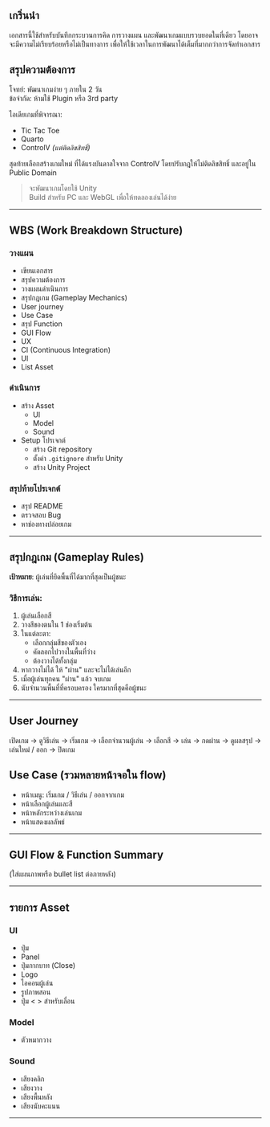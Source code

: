 ## เกริ่นนำ
เอกสารนี้ใช้สำหรับบันทึกกระบวนการคิด การวางแผน และพัฒนาเกมแบบรวบยอดในที่เดียว โดยอาจจะมีความไม่เรียบร้อยหรือไม่เป็นทางการ เพื่อให้ใช้เวลาในการพัฒนาได้เต็มที่มากกว่าการจัดทำเอกสาร

 

## สรุปความต้องการ
โจทย์: พัฒนาเกมง่าย ๆ ภายใน 2 วัน  
ข้อจำกัด: ห้ามใช้ Plugin หรือ 3rd party

ไอเดียเกมที่พิจารณา:
- Tic Tac Toe
- Quarto
- ControlV *(แต่ติดลิขสิทธิ์)*

สุดท้ายเลือกสร้างเกมใหม่ ที่ได้แรงบันดาลใจจาก ControlV โดยปรับกฎให้ไม่ติดลิขสิทธิ์ และอยู่ใน Public Domain

> จะพัฒนาเกมโดยใช้ Unity  
> Build สำหรับ PC และ WebGL เพื่อให้ทดลองเล่นได้ง่าย

---

## WBS (Work Breakdown Structure)

### วางแผน
- เขียนเอกสาร
- สรุปความต้องการ
- วางแผนดำเนินการ
- สรุปกฎเกม (Gameplay Mechanics)
- User journey
- Use Case
- สรุป Function
- GUI Flow
- UX
- CI (Continuous Integration)
- UI
- List Asset

### ดำเนินการ
- สร้าง Asset
  - UI
  - Model
  - Sound
- Setup โปรเจกต์
  - สร้าง Git repository
  - ตั้งค่า `.gitignore` สำหรับ Unity
  - สร้าง Unity Project

### สรุปท้ายโปรเจกต์
- สรุป README
- ตรวจสอบ Bug
- หาช่องทางปล่อยเกม

---

## สรุปกฎเกม (Gameplay Rules)

**เป้าหมาย**: ผู้เล่นที่ยึดพื้นที่ได้มากที่สุดเป็นผู้ชนะ

### วิธีการเล่น:
1. ผู้เล่นเลือกสี
2. วางสีของตนใน 1 ช่องเริ่มต้น
3. ในแต่ละตา:
   - เลือกกลุ่มสีของตัวเอง
   - คัดลอกไปวางในพื้นที่ว่าง
   - ต้องวางได้ทั้งกลุ่ม
4. หากวางไม่ได้ ให้ "ผ่าน" และจะไม่ได้เล่นอีก
5. เมื่อผู้เล่นทุกคน "ผ่าน" แล้ว จบเกม
6. นับจำนวนพื้นที่ที่ครอบครอง ใครมากที่สุดคือผู้ชนะ

---

## User Journey
เปิดเกม → ดูวิธีเล่น → เริ่มเกม → เลือกจำนวนผู้เล่น → เลือกสี → เล่น → กดผ่าน → ดูผลสรุป → เล่นใหม่ / ออก → ปิดเกม
## Use Case (รวมหลายหน้าจอใน flow)

- หน้าเมนู: เริ่มเกม / วิธีเล่น / ออกจากเกม
- หน้าเลือกผู้เล่นและสี
- หน้าหลักระหว่างเล่นเกม
- หน้าแสดงผลลัพธ์

---

## GUI Flow & Function Summary

(ใส่แผนภาพหรือ bullet list ต่อภายหลัง)

---

## รายการ Asset

### UI
- ปุ่ม
- Panel
- ปุ่มกากบาท (Close)
- Logo
- ไอคอนผู้เล่น
- รูปภาพสอน
- ปุ่ม < > สำหรับเลื่อน

### Model
- ตัวหมากวาง

### Sound
- เสียงคลิก
- เสียงวาง
- เสียงพื้นหลัง
- เสียงนับคะแนน

---
